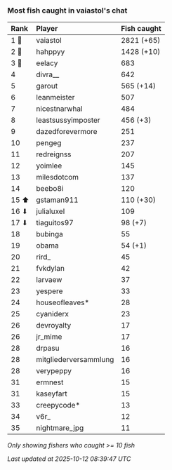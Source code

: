 ### Most fish caught in vaiastol's chat

| Rank  | Player                | Fish caught |
|:------|:----------------------|:------------|
| 1 🥇  | vaiastol              | 2821 (+65)  |
| 2 🥈  | hahppyy               | 1428 (+10)  |
| 3 🥉  | eelacy                | 683         |
| 4     | divra__               | 642         |
| 5     | garout                | 565 (+14)   |
| 6     | leanmeister           | 507         |
| 7     | nicestnarwhal         | 484         |
| 8     | leastsussyimposter    | 456 (+3)    |
| 9     | dazedforevermore      | 251         |
| 10    | pengeg                | 237         |
| 11    | redreignss            | 207         |
| 12    | yoimlee               | 145         |
| 13    | milesdotcom           | 137         |
| 14    | beebo8i               | 120         |
| 15 ⬆  | gstaman911            | 110 (+30)   |
| 16 ⬇  | julialuxel            | 109         |
| 17 ⬇  | tiaguitos97           | 98 (+7)     |
| 18    | bubinga               | 55          |
| 19    | obama                 | 54 (+1)     |
| 20    | rird_                 | 45          |
| 21    | fvkdylan              | 42          |
| 22    | larvaew               | 37          |
| 23    | yespere               | 33          |
| 24    | houseofleaves*        | 28          |
| 25    | cyaniderx             | 23          |
| 26    | devroyalty            | 17          |
| 26    | jr_mime               | 17          |
| 28    | drpasu                | 16          |
| 28    | mitgliederversammlung | 16          |
| 28    | verypeppy             | 16          |
| 31    | ermnest               | 15          |
| 31    | kaseyfart             | 15          |
| 33    | creepycode*           | 13          |
| 34    | v6r_                  | 12          |
| 35    | nightmare_jpg         | 11          |

_Only showing fishers who caught >= 10 fish_

_Last updated at 2025-10-12 08:39:47 UTC_